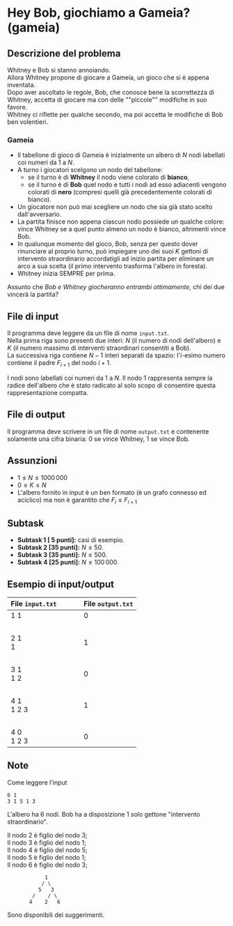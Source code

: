 # Hey Bob, giochiamo a Gameia? (gameia)

## Descrizione del problema
Whitney e Bob si stanno annoiando.  
Allora Whitney propone di giocare a Gameia, un gioco che si è appena inventata.  
Dopo aver ascoltato le regole, Bob, che conosce bene la scorrettezza di Whitney, accetta di giocare ma con delle ""piccole"" modifiche in suo favore.  
Whitney ci riflette per qualche secondo, ma poi accetta le modifiche di Bob ben volentieri.  

### Gameia
- Il tabellone di gioco di Gameia è inizialmente un albero di $N$ nodi labellati coi numeri da $1$ a $N$.
- A turno i giocatori scelgono un nodo del tabellone:
  - se il turno è di **Whitney** il nodo viene colorato di **bianco**,
  - se il turno è di **Bob** quel nodo e tutti i nodi ad esso adiacenti vengono colorati di **nero** (compresi quelli già precedentemente colorati di bianco).
- Un giocatore non può mai scegliere un nodo che sia già stato scelto dall'avversario.
- La partita finisce non appena ciascun nodo possiede un qualche colore: vince Whitney se a quel punto almeno un nodo è bianco, altrimenti vince Bob.
- In qualunque momento del gioco, Bob, senza per questo dover rinunciare al proprio turno,
  può impiegare uno dei suoi $K$ gettoni di intervento straordinario accordatigli ad inizio partita
  per eliminare un arco a sua scelta (il primo intervento trasforma l'albero in foresta).
- Whitney inizia SEMPRE per prima.

Assunto che _Bob e Whitney giocheranno entrambi ottimamente,_ chi dei due vincerà la partita?

## File di input

Il programma deve leggere da un file di nome `input.txt`.  
Nella prima riga sono presenti due interi: $N$ (il numero di nodi dell'albero) e $K$ (il numero massimo di interventi straordinari consentiti a Bob).  
La successiva riga contiene $N - 1$ interi separati da spazio: l'$i$-esimo numero contiene il padre $F_{i+1}$ del nodo $i+1$.

I nodi sono labellati coi numeri da $1$ a $N$. Il nodo $1$ rappresenta sempre la radice dell'albero che è stato radicato al solo scopo di consentire questa rappresentazione compatta.

## File di output

Il programma deve scrivere in un file di nome `output.txt`
e contenente solamente una cifra binaria: $0$ se vince Whitney, $1$ se vince Bob.


## Assunzioni

* $1 \leq N \leq 1000\, 000$
* $0 \leq K \leq N$
* L'albero fornito in input è un ben formato (è un grafo connesso ed aciclico) ma non è garantito che $F_i \leq F_{i+1}$

## Subtask

- **Subtask 1 \[ 5 punti\]:** casi di esempio.
- **Subtask 2 \[35 punti\]:** $N \leq 50$.
- **Subtask 3 \[35 punti\]:** $N \leq 500$.
- **Subtask 4 \[25 punti\]:** $N \leq 100\,000$.


## Esempio di input/output

| File `input.txt` | &nbsp;&nbsp;&nbsp;&nbsp;&nbsp;&nbsp;&nbsp; | File `output.txt` |
| :--------------- | :----------------------------------------: | :---------------- |
| 1 1<br>          |                   &nbsp;                   | 0                 |
| &nbsp;           |                   &nbsp;                   | &nbsp;            |
| 2 1<br>1         |                   &nbsp;                   | 1                 |
| &nbsp;           |                   &nbsp;                   | &nbsp;            |
| 3 1<br>1 2       |                   &nbsp;                   | 0                 |
| &nbsp;           |                   &nbsp;                   | &nbsp;            |
| 4 1<br>1 2 3     |                   &nbsp;                   | 1                 |
| &nbsp;           |                   &nbsp;                   | &nbsp;            |
| 4 0<br>1 2 3     |                   &nbsp;                   | 0                 |

## Note
Come leggere l'input

```
6 1
3 1 5 1 3
```
L'albero ha $6$ nodi. Bob ha a disposizione $1$ solo gettone "intervento straordinario".

Il nodo $2$ è figlio del nodo $3$;  
Il nodo $3$ è figlio del nodo $1$;  
Il nodo $4$ è figlio del nodo $5$;  
Il nodo $5$ è figlio del nodo $1$;  
Il nodo $6$ è figlio del nodo $3$;

```
            1
           / \
          5   3
        /    / \
       4    2   6

```

Sono disponibili dei suggerimenti.
